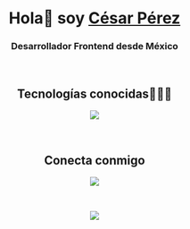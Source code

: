 <h1 align="center">Hola👋 soy <a href="https://github.com/CesargpDev" target="blank">César Pérez</a></h1>
<h3 align="center">Desarrollador Frontend desde México</h3>

<br/>

<h2 align="center">Tecnologías conocidas👨🏻‍💻</h2>
<p align="center">
  <img src="https://skillicons.dev/icons?i=css,html,js,nodejs,aws,react,nextjs,typescript,git,github,tailwindcss,postman,vscode,mongodb&perline=7" />
</p>
<br>

<h2 align="center">Conecta conmigo</h2>
<p align="center">
  <img src="https://skillicons.dev/icons?i=facebook&perline=1" />
</p>
<br>

<p align="center">
  <a href="https://skillicons.dev">
    <img src="https://skillicons.dev/icons?i=css,html,js,nodejs,aws,react,nextjs,typescript,git,github,tailwindcss,postman,vscode,mongodb&perline=7" />
  </a>
</p>
